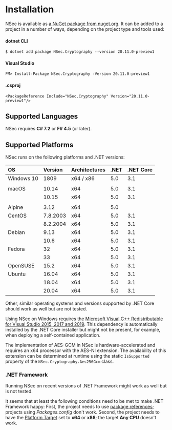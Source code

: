 # Installation

NSec is available as
[a NuGet package from nuget.org](https://www.nuget.org/packages/NSec.Cryptography/20.11.0-preview1).
It can be added to a project in a number of ways, depending on the project type
and tools used:


#### dotnet CLI

    $ dotnet add package NSec.Cryptography --version 20.11.0-preview1

#### Visual Studio

    PM> Install-Package NSec.Cryptography -Version 20.11.0-preview1

#### .csproj

    <PackageReference Include="NSec.Cryptography" Version="20.11.0-preview1"/>


## Supported Languages

NSec requires **C# 7.2** or **F# 4.5** (or later).


## Supported Platforms

NSec runs on the following platforms and .NET versions:

| OS            | Version  | Architectures | .NET          | .NET Core   |
|:------------- |:-------- |:------------- |:--------------|:------------|
| Windows 10    | 1809     | x64 / x86     | 5.0           | 3.1         |
|               |          |               |               |             |
| macOS         | 10.14    | x64           | 5.0           | 3.1         |
|               | 10.15    | x64           | 5.0           | 3.1         |
|               |          |               |               |             |
| Alpine        | 3.12     | x64           | 5.0           |             |
| CentOS        | 7.8.2003 | x64           | 5.0           | 3.1         |
|               | 8.2.2004 | x64           | 5.0           | 3.1         |
| Debian        | 9.13     | x64           | 5.0           | 3.1         |
|               | 10.6     | x64           | 5.0           | 3.1         |
| Fedora        | 32       | x64           | 5.0           | 3.1         |
|               | 33       | x64           | 5.0           | 3.1         |
| OpenSUSE      | 15.2     | x64           | 5.0           | 3.1         |
| Ubuntu        | 16.04    | x64           | 5.0           | 3.1         |
|               | 18.04    | x64           | 5.0           | 3.1         |
|               | 20.04    | x64           | 5.0           | 3.1         |

Other, similar operating systems and versions supported by .NET Core should
work as well but are not tested.

Using NSec on Windows requires the
[Microsoft Visual C++ Redistributable for Visual Studio 2015, 2017 and 2019](https://support.microsoft.com/en-us/help/2977003/the-latest-supported-visual-c-downloads).
This dependency is automatically installed by the .NET Core installer but might
not be present, for example, when deploying a self-contained application.

The implementation of AES-GCM in NSec is hardware-accelerated and requires an
x64 processor with the AES-NI extension. The availability of this extension can
be determined at runtime using the static `IsSupported` property of the
`NSec.Cryptography.Aes256Gcm` class.


### .NET Framework

Running NSec on recent versions of .NET Framework might work as well but is not
tested.

It seems that at least the following conditions need to be met to make .NET
Framework happy:
First, the project needs to use
[*<PackageReference>* package references](https://devblogs.microsoft.com/nuget/NuGet-now-fully-integrated-into-MSBuild/);
projects using *Packages.config* don't work.
Second, the project needs to have the
[Platform Target](https://docs.microsoft.com/en-us/visualstudio/ide/reference/build-page-project-designer-csharp?view=vs-2019#configuration-and-platform)
set to **x64** or **x86**; the target **Any CPU** doesn't work.
